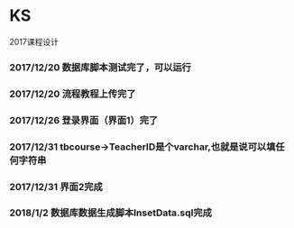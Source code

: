 # KS
2017课程设计
### 2017/12/20 数据库脚本测试完了，可以运行
### 2017/12/20 流程教程上传完了
### 2017/12/26 登录界面（界面1）完了
### 2017/12/31 tbcourse->TeacherID是个varchar,也就是说可以填任何字符串
### 2017/12/31 界面2完成
### 2018/1/2 数据库数据生成脚本InsetData.sql完成

